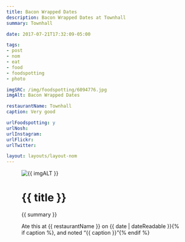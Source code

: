 ```yaml
---
title: Bacon Wrapped Dates
description: Bacon Wrapped Dates at Townhall
summary: Townhall

date: 2017-07-21T17:32:09-05:00

tags:
- post
- nom
- eat
- food
- foodspotting
- photo

imgSRC: /img/foodspotting/6094776.jpg
imgAlt: Bacon Wrapped Dates

restaurantName: Townhall
caption: Very good

urlFoodspotting: y
urlNosh:
urlInstagram:
urlFlickr:
urlTwitter:

layout: layouts/layout-nom
---
```

<figure class="nom">
	<img class="u-photo img-border" src="{{ imgSRC }}" alt="{{ imgALT }}">
	<figcaption>
		<h1 class="title p-name">{{ title }}</h1>
		<p class="summary">{{ summary }}</p>
		<p>Ate this at {{ restaurantName }} on <time class="dt-published" datetime="{{ date | dateIso }}">{{ date | dateReadable }}</time>{% if caption %}, and noted <q class="caption">{{ caption }}</q>{% endif %}
	</figcaption>
</figure>